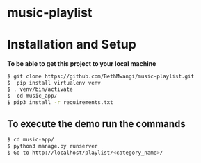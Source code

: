 # music-playlist


   # Installation and Setup

**To be able to get this project to your local machine**

```sh
$ git clone https://github.com/BethMwangi/music-playlist.git
$  pip install virtualenv venv
$ . venv/bin/activate
$  cd music_app/
$ pip3 install -r requirements.txt
```


 ## To execute the demo run the commands

 ```sh 
$ cd music-app/
$ python3 manage.py runserver
$ Go to http://localhost/playlist/<category_name>/
```


